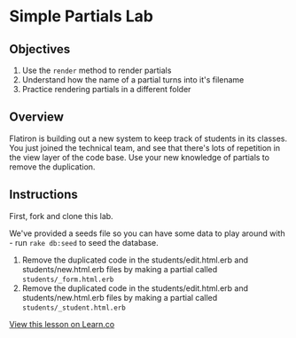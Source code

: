 # Simple Partials Lab

## Objectives

1. Use the `render` method to render partials
2. Understand how the name of a partial turns into it's filename
3. Practice rendering partials in a different folder

## Overview

Flatiron is building out a new system to keep track of students in its classes.  You just joined the technical team, and see that there's lots of repetition in the view layer of the code base.  Use your new knowledge of partials to remove the duplication.

## Instructions

First, fork and clone this lab.

We've provided a seeds file so you can have some data to play around with - run `rake db:seed` to seed the database.

1. Remove the duplicated code in the students/edit.html.erb and students/new.html.erb files by making a partial called `students/_form.html.erb`
2. Remove the duplicated code in the students/edit.html.erb and students/new.html.erb files by making a partial called `students/_student.html.erb`



<a href='https://learn.co/lessons/displaying-has-many-through-rails-lab' data-visibility='hidden'>View this lesson on Learn.co</a>
